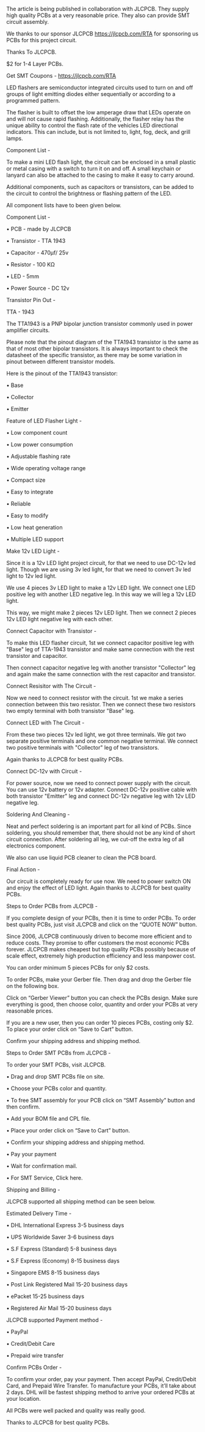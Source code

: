 The article is being published in collaboration with JLCPCB. They supply high quality PCBs at a very reasonable price. They also can provide SMT circuit assembly.

We thanks to our sponsor JLCPCB  https://jlcpcb.com/RTA   for sponsoring us PCBs for this project circuit.

Thanks To JLCPCB.

$2  for 1-4 Layer PCBs.

Get SMT Coupons - https://jlcpcb.com/RTA


LED flashers are semiconductor integrated circuits used to turn on and off groups of light emitting diodes either sequentially or according to a programmed pattern.

The flasher is built to offset the low amperage draw that LEDs operate on and will not cause rapid flashing. Additionally, the flasher relay has the unique ability to control the flash rate of the vehicles LED directional indicators. This can include, but is not limited to, light, fog, deck, and grill lamps.


Component List - 

To make a mini LED flash light, the circuit can be enclosed in a small plastic or metal casing with a switch to turn it on and off. A small keychain or lanyard can also be attached to the casing to make it easy to carry around.

Additional components, such as capacitors or transistors, can be added to the circuit to control the brightness or flashing pattern of the LED.

All component lists have to been given below.

Component List -

•	PCB - made by JLCPCB

•	Transistor - TTA 1943

•	Capacitor - 470µf/ 25v

•	Resistor - 100 KΩ

•	LED - 5mm

•	Power Source - DC 12v


Transistor Pin Out - 

TTA - 1943

The TTA1943 is a PNP bipolar junction transistor commonly used in power amplifier circuits.

Please note that the pinout diagram of the TTA1943 transistor is the same as that of most other bipolar transistors. It is always important to check the datasheet of the specific transistor, as there may be some variation in pinout between different transistor models.

Here is the pinout of the TTA1943 transistor:

•	Base

•	Collector

•	Emitter


Feature of LED Flasher Light -

•	Low component count

•	Low power consumption

•	Adjustable flashing rate

•	Wide operating voltage range

•	Compact size

•	Easy to integrate

•	Reliable

•	Easy to modify

•	Low heat generation

•	Multiple LED support


Make 12v LED Light -

Since it is a 12v LED light project circuit, for that we need to use DC-12v led light. Though we are using 3v led light, for that we need to convert 3v led light to 12v led light.

We use 4 pieces 3v LED light to make a 12v LED light. We connect one LED positive leg with another LED negative leg. In this way we will leg a 12v LED light.

This way, we might make 2 pieces 12v LED light. Then we connect 2 pieces 12v LED light negative leg with each other.


Connect Capacitor with Transistor -

To make this LED flasher circuit, 1st we connect capacitor positive leg with "Base" leg of TTA-1943 transistor and make same connection with the rest transistor and capacitor.

Then connect capacitor negative leg with another transistor "Collector" leg and again make the same connection with the rest capacitor and transistor.

Connect Resisitor with The Circuit -

Now we need to connect resistor with the circuit. 1st we make a series connection between this two resistor. Then we connect these two resistors two empty terminal with both transistor "Base" leg.

Connect LED with The Circuit -

From these two pieces 12v led light, we got three terminals. We got two separate positive terminals and one common negative terminal. We connect two positive terminals with "Collector" leg of two transistors.

Again thanks to JLCPCB for best quality PCBs.


Connect DC-12v with Circuit -

For power source, now we need to connect power supply with the circuit. You can use 12v battery or 12v adapter. 
Connect DC-12v positive cable with both transistor "Emitter" leg and connect DC-12v negative leg with 12v LED negative leg.

Soldering And Cleaning -

Neat and perfect soldering is an important part for all kind of PCBs. Since soldering, you should remember that, there should not be any kind of short circuit connection. After soldering all leg, we cut-off the extra leg of all electronics component.

We also can use liquid PCB cleaner to clean the PCB board.


Final Action -

Our circuit is completely ready for use now. We need to power switch ON and enjoy the effect of LED light.
Again thanks to JLCPCB for best quality PCBs.


Steps to Order PCBs from JLCPCB -

If you complete design of your PCBs, then it is time to order PCBs. To order best quality PCBs, just visit JLCPCB and click on the “QUOTE NOW” button.

Since 2006, JLCPCB continuously driven to become more efficient and to reduce costs. They promise to offer customers the most economic PCBs forever. JLCPCB makes cheapest but top quality PCBs possibly because of scale effect, extremely high production efficiency and less manpower cost.

You can order minimum 5 pieces PCBs for only $2 costs.

To order PCBs, make your Gerber file. Then drag and drop the Gerber file on the following box.

Click on “Gerber Viewer” button you can check the PCBs design. Make sure everything is good, then choose color, quantity and order your PCBs at very reasonable prices.

If you are a new user, then you can order 10 pieces PCBs, costing only $2. To place your order click on “Save to Cart”  button.

Confirm your shipping address and shipping method.


Steps to Order SMT PCBs from JLCPCB - 

To order your SMT PCBs, visit JLCPCB.

•	Drag and drop SMT PCBs file on site.

•	Choose your PCBs color and quantity.

•	To free SMT assembly for your PCB click on “SMT Assembly” button and then confirm.

•	Add your BOM file and CPL file.

•	Place your order click on “Save to Cart” button.

•	Confirm your shipping address and shipping method.

•	Pay your payment

•	Wait for confirmation mail.

•	For SMT Service, Click here.


Shipping and Billing -

JLCPCB supported all shipping method can be seen below.

Estimated Delivery Time -

•	DHL International Express 3-5 business days

•	UPS Worldwide Saver 3-6 business days

•	S.F Express (Standard) 5-8 business days

•	S.F Express (Economy) 8-15 business days

•	Singapore EMS 8-15 business days

•	Post Link Registered Mail 15-20 business days

•	ePacket 15-25 business days

•	Registered Air Mail 15-20 business days



JLCPCB supported Payment method - 

•	PayPal

•	Credit/Debit Care

•	Prepaid wire transfer


Confirm PCBs Order - 

To confirm your order, pay your payment. Then accept PayPal, Credit/Debit Card, and Prepaid Wire Transfer. To manufacture your PCBs, it’ll take about 2 days. DHL will be fastest shipping method to arrive your ordered PCBs at your location.

All PCBs were well packed and quality was really good.

Thanks to JLCPCB for best quality PCBs.
